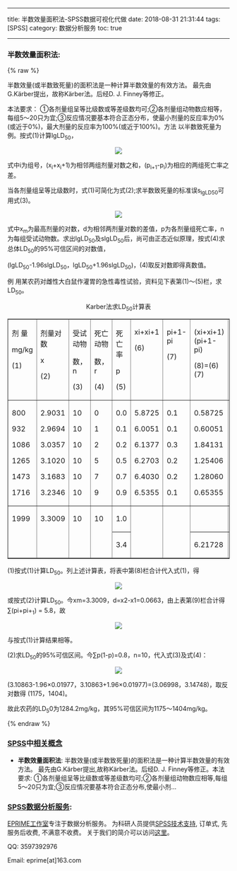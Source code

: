 
---
title: 半数效量面积法-SPSS数据可视化代做
date: 2018-08-31 21:31:44
tags: [SPSS]
category: 数据分析服务
toc: true

---



<span></span>
<!-- more -->



### 半数效量面积法:

{% raw %}
<div class="p1">半数效量(或半数致死量)的面积法是一种计算半数效量的有效方法。 最先由G.Kärber提出，故称Kärber法。后经D. J. Finney等修正。
<p>本法要求： ①各剂量组呈等比级数或等差级数均可;②各剂量组动物数应相等，每组5～20只为宜;③反应情况要基本符合正态分布，使最小剂量的反应率为0%(或近于0%)，最大剂量的反应率为100%(或近于100%)。方法 以半数致死量为例。按式(1)计算lgLD<sub>50</sub>，</p><p align="center"><img imgpath="/CRFDPIC/R200612059/R200612059.0203.1.png" align="absmiddle" src="/CRFDPIC/R200612059/R200612059.0203.1.gif"></p>
式中i为组号，(x<sub>i</sub>+x<sub>i</sub>+1)为相邻两组剂量对数之和，(p<sub>i+1</sub>-p<sub>i</sub>)为相应的两组死亡率之差。
<p>当各剂量组呈等比级数时，式(1)可简化为式(2);求半数致死量的标准误s<sub>lgLD</sub><sub>50</sub>可用式(3)。</p><p align="center"><img imgpath="/CRFDPIC/R200612059/R200612059.0203.4.png" align="absmiddle" src="/CRFDPIC/R200612059/R200612059.0203.4.gif"></p>
式中x<sub>m</sub>为最高剂量的对数，d为相邻两剂量对数的差值，p为各剂量组死亡率，n为每组受试动物数。求出lgLD<sub>50</sub>及slgLD<sub>50</sub>后，尚可由正态近似原理，按式(4)求总体LD<sub>50</sub>的95%可信区间的对数值，
<p>(lgLD<sub>50</sub>-1.96slgLD<sub>50</sub>，lgLD<sub>50</sub>+1.96slgLD<sub>50</sub>)，(4)取反对数即得真数值。
</p><p>例 用某农药对雌性大白鼠作灌胃的急性毒性试验，资料见下表第(1)～(5)栏，求LD<sub>50</sub>。
</p><p></p><p align="center">Karber法求LD<sub>50</sub>计算表</p>
<p></p><p align="center"></p><div class="dtable"><table imgpath="/CRFDPIC/R200612059/R200612059.0203.7.png" class="viewtb" border="1"><tr valign="top"><td class="viewtd">
剂 量<br>
mg/kg<br>
(1)</td><td class="viewtd">
剂量对数<br>
x<br>
(2)</td><td class="viewtd">
受试动物<br>
数，n<br>
(3)</td><td class="viewtd">
死亡动物<br>
数，r<br>
(4)</td><td class="viewtd">
死亡率<br>
p<br>
(5)</td><td class="viewtd">
xi+xi+1<br>
(6)</td><td class="viewtd">
pi+1-pi<br>
(7)</td><td class="viewtd">
(xi+xi+1)(pi+1-pi)<br>
(8)=(6)(7)</td><td class="viewtd">
pi+pi+1<br>
(9)</td></tr><tr valign="top"><td class="viewtd">
800<br>
932<br>
1086<br>
1265<br>
1473<br>
1716</td><td class="viewtd">
2.9031<br>
2.9694<br>
3.0357<br>
3.1020<br>
3.1683<br>
3.2346</td><td class="viewtd">
10<br>
10<br>
10<br>
10<br>
10<br>
10</td><td class="viewtd">
0<br>
1<br>
2<br>
5<br>
7<br>
9</td><td class="viewtd">
0.0<br>
0.1<br>
0.2<br>
0.5<br>
0.7<br>
0.9</td><td class="viewtd">
5.8725<br>
6.0051<br>
6.1377<br>
6.2703<br>
6.4030<br>
6.5355</td><td class="viewtd">
0.1<br>
0.1<br>
0.3<br>
0.2<br>
0.2<br>
0.1</td><td class="viewtd">
0.58725<br>
0.60051<br>
1.84131<br>
1.25406<br>
1.28060<br>
0.65355</td><td class="viewtd">
0.1<br>
0.3<br>
0.7<br>
1.2<br>
1.6<br>
1.9</td></tr><tr valign="top"><td class="viewtd" rowspan="2">
1999</td><td class="viewtd" rowspan="2">
3.3009</td><td class="viewtd" rowspan="2">
10</td><td class="viewtd" rowspan="2">
10</td><td class="viewtd">
1.0</td><td class="viewtd" rowspan="2">　</td><td class="viewtd" rowspan="2">　</td><td class="viewtd">　</td><td class="viewtd">　</td></tr><tr valign="top"><td class="viewtd">
3.4</td><td class="viewtd">
6.21728</td><td class="viewtd">
5.8</td></tr></table></div>
<p>(1)按式(1)计算LD<sub>50</sub>。列上述计算表，将表中第(8)栏合计代入式(1)，得</p><p align="center"><img imgpath="/CRFDPIC/R200612059/R200612059.0203.9.png" align="absmiddle" src="/CRFDPIC/R200612059/R200612059.0203.9.gif"></p>
<p>或按式(2)计算LD<sub>50</sub>。今xm=3.3009，d=x2-x1=0.0663，由上表第(9)栏合计得∑(pi+pi+<sub>1</sub>) = 5.8，故</p><p align="center"><img imgpath="/CRFDPIC/R200612059/R200612059.0203.11.png" align="absmiddle" src="/CRFDPIC/R200612059/R200612059.0203.11.gif"></p>
<p>与按式(1)计算结果相等。
</p><p>(2)求LD<sub>50</sub>的95%可信区间。今∑p(1-p)=0.8，n=10，代入式(3)及式(4)：</p><p align="center"><img imgpath="/CRFDPIC/R200612059/R200612059.0203.13.png" align="absmiddle" src="/CRFDPIC/R200612059/R200612059.0203.13.gif"></p>
<p>(3.10863-1.96×0.01977，3.10863+1.96×0.01977)=(3.06998，3.14748)，取反对数得 (1175，1404)。
</p><p>故此农药的LD<sub>5</sub>0为1284.2mg/kg，其95%可信区间为1175～1404mg/kg。</p></div>
{% endraw %}



### [SPSS](/tags/SPSS/)中[相关概念](/categories/数据分析服务)

- **半数效量面积法**: 半数效量(或半数致死量)的面积法是一种计算半数效量的有效方法。 最先由G.Kärber提出,故称Kärber法。后经D. J. Finney等修正。本法要求: ①各剂量组呈等比级数或等差级数均可;②各剂量组动物数应相等,每组5～20只为宜;③反应情况要基本符合正态分布,使最小剂...




### [SPSS](/tags/SPSS/)[数据分析服务](/categories/数据分析服务/):
[EPRIME工作室](http://eprime.cn/)专注于数据分析服务。
为科研人员提供[SPSS技术支持](http://eprime.cn/2018/08/18/EPRIME工作室SPSS代做服务详情/), 订单式, 先服务后收费, 不满意不收费。
关于我们的简介可以访问[这里](http://eprime.cn/2018/08/17/关于EPRIME工作室/)。

QQ: 3597392976

Email: eprime[at]163.com


